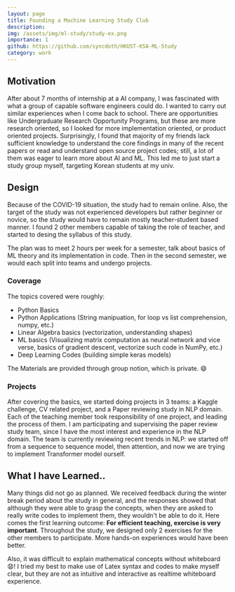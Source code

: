```yaml
---
layout: page
title: Founding a Machine Learning Study Club
description:
img: /assets/img/ml-study/study-ex.png
importance: 1
github: https://github.com/syncdoth/HKUST-KSA-ML-Study
category: work
---
```


## Motivation

After about 7 months of internship at a AI company, I was fascinated with what
a group of capable software engineers could do. I wanted to carry out similar
experiences when I come back to school. There are opportunities like
Undergraduate Research Opportunity Programs, but these are more research oriented,
so I looked for more implementation oriented, or product oriented projects.
Surprisingly, I found that majority of my friends lack sufficient knowledge to
understand the core findings in many of the recent papers or read and understand
open source project codes; still, a lot of them was eager to learn more about
AI and ML. This led me to just start a study group myself, targeting Korean students
at my univ.

## Design

Because of the COVID-19 situation, the study had to remain online. Also, the target
of the study was not experienced developers but rather beginner or novice, so the
study would have to remain mostly teacher-student based manner. I found 2 other
members capable of taking the role of teacher, and started to desing the syllabus
of this study.

The plan was to meet 2 hours per week for a semester, talk about basics of ML
theory and its implementation in code. Then in the second semester, we would each
split into teams and undergo projects.

### Coverage
The topics covered were roughly:

* Python Basics
* Python Applications (String manipuation, for loop vs list comprehension, numpy, etc.)
* Linear Algebra basics (vectorization, understanding shapes)
* ML basics (Visualizing matrix computation as neural network and vice verse,
  basics of gradient descent, vectorize such code in NumPy, etc.)
* Deep Learning Codes (building simple keras models)

The Materials are provided through group notion, which is private. :smile:
### Projects

After covering the basics, we started doing projects in 3 teams:
a Kaggle challenge, CV related project, and a Paper reviewing study in NLP domain.
Each of the teaching member took responsibility of one project, and leading the
process of them. I am participating and supervising the paper review study team,
since I have the most interest and experience in the NLP domain. The team is
currently reviewing recent trends in NLP: we started off from a sequence to sequence
model, then attention, and now we are trying to implement Transformer model
ourself.

## What I have Learned..

Many things did not go as planned. We received feedback during the winter break
period about the study in general, and the responses showed that although they
were able to grasp the concepts, when they are asked to really write codes to
implement them, they wouldn't be able to do it. Here comes the first learning
outcome: **For efficient teaching, exercise is very important**. Throughout the
study, we designed only 2 exercises for the other members to participate. More
hands-on experiences would have been better.

Also, it was difficult to explain mathematical concepts without whiteboard :anguished:!
I tried my best to make use of Latex syntax and codes to make myself clear, but
they are not as intuitive and interactive as realtime whiteboard experience.
